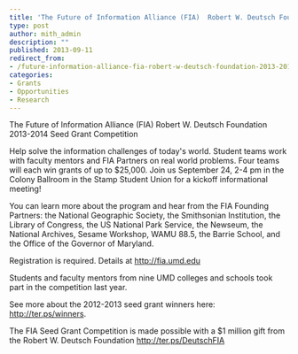 ```yaml
---
title: 'The Future of Information Alliance (FIA)  Robert W. Deutsch Foundation  2013-2014 Seed Grant Competition'
type: post
author: mith_admin
description: ""
published: 2013-09-11
redirect_from: 
- /future-information-alliance-fia-robert-w-deutsch-foundation-2013-2014-seed-grant-competition/
categories:
- Grants
- Opportunities
- Research
---
```

The Future of Information Alliance (FIA) Robert W. Deutsch Foundation 2013-2014 Seed Grant Competition

Help solve the information challenges of today's world. Student teams work with faculty mentors and FIA Partners on real world problems. Four teams will each win grants of up to \$25,000. Join us September 24, 2-4 pm in the Colony Ballroom in the Stamp Student Union for a kickoff informational meeting!

You can learn more about the program and hear from the FIA Founding Partners: the National Geographic Society, the Smithsonian Institution, the Library of Congress, the US National Park Service, the Newseum, the National Archives, Sesame Workshop, WAMU 88.5, the Barrie School, and the Office of the Governor of Maryland.

Registration is required. Details at <http://fia.umd.edu>

Students and faculty mentors from nine UMD colleges and schools took part in the competition last year.

See more about the 2012-2013 seed grant winners here: <http://ter.ps/winners>.

The FIA Seed Grant Competition is made possible with a \$1 million gift from the Robert W. Deutsch Foundation <http://ter.ps/DeutschFIA>
